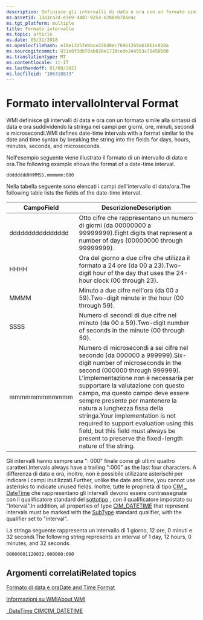 ```yaml
---
description: Definisce gli intervalli di data e ora con un formato simile alla sintassi di data e ora suddividendo la stringa nei campi per giorni, ore, minuti, secondi e microsecondi.
ms.assetid: 13a3ca74-e3e9-44d7-9254-e288eb70ae4c
ms.tgt_platform: multiple
title: Formato intervallo
ms.topic: article
ms.date: 05/31/2018
ms.openlocfilehash: e10e13d5febbce22648ec76961269ab18b1c028a
ms.sourcegitcommit: 831e8f3db78ab820e1710cede244553c70e50500
ms.translationtype: MT
ms.contentlocale: it-IT
ms.lasthandoff: 01/08/2021
ms.locfileid: "106318873"
---
```

# <a name="interval-format"></a><span data-ttu-id="455c3-103">Formato intervallo</span><span class="sxs-lookup"><span data-stu-id="455c3-103">Interval Format</span></span>

<span data-ttu-id="455c3-104">WMI definisce gli intervalli di data e ora con un formato simile alla sintassi di data e ora suddividendo la stringa nei campi per giorni, ore, minuti, secondi e microsecondi.</span><span class="sxs-lookup"><span data-stu-id="455c3-104">WMI defines date-time intervals with a format similar to the date and time syntax by breaking the string into the fields for days, hours, minutes, seconds, and microseconds.</span></span>

<span data-ttu-id="455c3-105">Nell'esempio seguente viene illustrato il formato di un intervallo di data e ora.</span><span class="sxs-lookup"><span data-stu-id="455c3-105">The following example shows the format of a date-time interval.</span></span>

``` syntax
ddddddddHHMMSS.mmmmmm:000
```

<span data-ttu-id="455c3-106">Nella tabella seguente sono elencati i campi dell'intervallo di data/ora.</span><span class="sxs-lookup"><span data-stu-id="455c3-106">The following table lists the fields of the date-time interval.</span></span>



| <span data-ttu-id="455c3-107">Campo</span><span class="sxs-lookup"><span data-stu-id="455c3-107">Field</span></span>    | <span data-ttu-id="455c3-108">Descrizione</span><span class="sxs-lookup"><span data-stu-id="455c3-108">Description</span></span>                                                                                                                                                                                                                                  |
|----------|----------------------------------------------------------------------------------------------------------------------------------------------------------------------------------------------------------------------------------------------|
| <span data-ttu-id="455c3-109">dddddddd</span><span class="sxs-lookup"><span data-stu-id="455c3-109">dddddddd</span></span> | <span data-ttu-id="455c3-110">Otto cifre che rappresentano un numero di giorni (da 00000000 a 99999999).</span><span class="sxs-lookup"><span data-stu-id="455c3-110">Eight digits that represent a number of days (00000000 through 99999999).</span></span>                                                                                                                                                                    |
| <span data-ttu-id="455c3-111">HH</span><span class="sxs-lookup"><span data-stu-id="455c3-111">HH</span></span>       | <span data-ttu-id="455c3-112">Ora del giorno a due cifre che utilizza il formato a 24 ore (da 00 a 23).</span><span class="sxs-lookup"><span data-stu-id="455c3-112">Two-digit hour of the day that uses the 24-hour clock (00 through 23).</span></span>                                                                                                                                                                       |
| <span data-ttu-id="455c3-113">MM</span><span class="sxs-lookup"><span data-stu-id="455c3-113">MM</span></span>       | <span data-ttu-id="455c3-114">Minuto a due cifre nell'ora (da 00 a 59).</span><span class="sxs-lookup"><span data-stu-id="455c3-114">Two-digit minute in the hour (00 through 59).</span></span>                                                                                                                                                                                                |
| <span data-ttu-id="455c3-115">SS</span><span class="sxs-lookup"><span data-stu-id="455c3-115">SS</span></span>       | <span data-ttu-id="455c3-116">Numero di secondi di due cifre nel minuto (da 00 a 59).</span><span class="sxs-lookup"><span data-stu-id="455c3-116">Two-digit number of seconds in the minute (00 through 59).</span></span>                                                                                                                                                                                   |
| <span data-ttu-id="455c3-117">mmmmmm</span><span class="sxs-lookup"><span data-stu-id="455c3-117">mmmmmm</span></span>   | <span data-ttu-id="455c3-118">Numero di microsecondi a sei cifre nel secondo (da 000000 a 999999).</span><span class="sxs-lookup"><span data-stu-id="455c3-118">Six-digit number of microseconds in the second (000000 through 999999).</span></span> <span data-ttu-id="455c3-119">L'implementazione non è necessaria per supportare la valutazione con questo campo, ma questo campo deve essere sempre presente per mantenere la natura a lunghezza fissa della stringa.</span><span class="sxs-lookup"><span data-stu-id="455c3-119">Your implementation is not required to support evaluation using this field, but this field must always be present to preserve the fixed-length nature of the string.</span></span> |



 

<span data-ttu-id="455c3-120">Gli intervalli hanno sempre una ": 000" finale come gli ultimi quattro caratteri.</span><span class="sxs-lookup"><span data-stu-id="455c3-120">Intervals always have a trailing ":000" as the last four characters.</span></span> <span data-ttu-id="455c3-121">A differenza di data e ora, inoltre, non è possibile utilizzare asterischi per indicare i campi inutilizzati.</span><span class="sxs-lookup"><span data-stu-id="455c3-121">Further, unlike the date and time, you cannot use asterisks to indicate unused fields.</span></span> <span data-ttu-id="455c3-122">Inoltre, tutte le proprietà di tipo [CIM \_ DateTime](cim-datetime.md) che rappresentano gli intervalli devono essere contrassegnate con il qualificatore standard del [sottotipo](standard-wmi-qualifiers.md) , con il qualificatore impostato su "Interval".</span><span class="sxs-lookup"><span data-stu-id="455c3-122">In addition, all properties of type [CIM\_DATETIME](cim-datetime.md) that represent intervals must be marked with the [SubType](standard-wmi-qualifiers.md) standard qualifier, with the qualifier set to "interval".</span></span>

<span data-ttu-id="455c3-123">La stringa seguente rappresenta un intervallo di 1 giorno, 12 ore, 0 minuti e 32 secondi.</span><span class="sxs-lookup"><span data-stu-id="455c3-123">The following string represents an interval of 1 day, 12 hours, 0 minutes, and 32 seconds.</span></span>

``` syntax
00000001120032.000000:000
```

## <a name="related-topics"></a><span data-ttu-id="455c3-124">Argomenti correlati</span><span class="sxs-lookup"><span data-stu-id="455c3-124">Related topics</span></span>

<dl> <dt>

[<span data-ttu-id="455c3-125">Formato di data e ora</span><span class="sxs-lookup"><span data-stu-id="455c3-125">Date and Time Format</span></span>](date-and-time-format.md)
</dt> <dt>

[<span data-ttu-id="455c3-126">Informazioni su WMI</span><span class="sxs-lookup"><span data-stu-id="455c3-126">About WMI</span></span>](about-wmi.md)
</dt> <dt>

[<span data-ttu-id="455c3-127">\_DateTime CIM</span><span class="sxs-lookup"><span data-stu-id="455c3-127">CIM\_DATETIME</span></span>](cim-datetime.md)
</dt> </dl>

 

 




